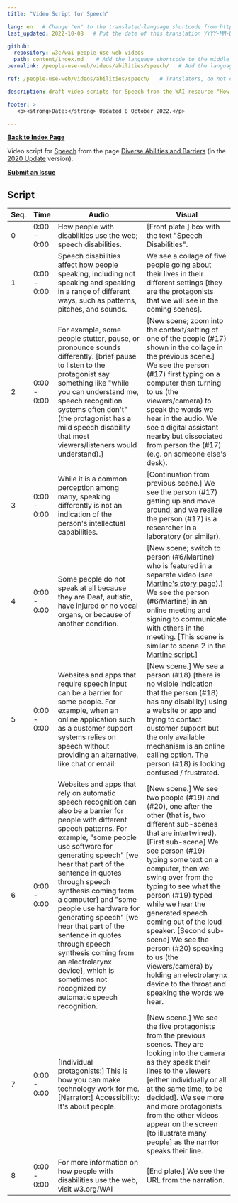 ```yaml
---
title: "Video Script for Speech"

lang: en   # Change "en" to the translated-language shortcode from https://www.iana.org/assignments/language-subtag-registry/language-subtag-registry
last_updated: 2022-10-08   # Put the date of this translation YYYY-MM-DD (with month in the middle)

github:
  repository: w3c/wai-people-use-web-videos
  path: content/index.md    # Add the language shortcode to the middle of the filename, for example: content/index.fr.md
permalink: /people-use-web/videos/abilities/speech/   # Add the language shortcode to the end, with no slash at end, for example: /link/to/page/fr

ref: /people-use-web/videos/abilities/speech/   # Translators, do not change this

description: draft video scripts for Speech from the WAI resource "How People with Disabilities Use the Web"

footer: >
   <p><strong>Date:</strong> Updated 8 October 2022.</p>

---
```


**[Back to Index Page](../../)**

Video script for [Speech](https://deploy-preview-113--wai-people-use-web.netlify.app/people-use-web/abilities-barriers-speech/) from the page [Diverse Abilities and Barriers](https://deploy-preview-113--wai-people-use-web.netlify.app/people-use-web/abilities-barriers/) (in the [2020 Update](https://github.com/w3c/wai-people-use-web/wiki/Persona-development) version).

**[Submit an Issue](https://github.com/w3c/wai-people-use-web-videos/issues/new?title=[speech])**

## Script

| Seq. | Time | Audio | Visual |
| --- | --- | --- | --- |
| 0 | 0:00 - 0:00 | How people with disabilities use the web; speech disabilities. | [Front plate.] box with the text "Speech Disabilities". |
| 1 | 0:00 - 0:00 | Speech disabilities affect how people speaking, including not speaking and speaking in a range of different ways, such as patterns, pitches, and sounds. | We see a collage of five people going about their lives in their different settings [they are the protagonists that we will see in the coming scenes]. |
| 2 | 0:00 - 0:00 | For example, some people stutter, pause, or pronounce sounds differently. [brief pause to listen to the protagonist say something like "while you can understand me, speech recognition systems often don't" (the protagonist has a mild speech disability that most viewers/listeners would understand).] | [New scene; zoom into the context/setting of one of the people (#17) shown in the collage in the previous scene.] We see the person (#17) first typing on a computer then turning to us (the viewers/camera) to speak the words we hear in the audio. We see a digital assistant nearby but dissociated from person the (#17) (e.g. on someone else's desk).  |
| 3 | 0:00 - 0:00 | While it is a common perception among many, speaking differently is not an indication of the person's intellectual capabilities. | [Continuation from previous scene.] We see the person (#17) getting up and move around, and we realize the person (#17) is a researcher in a laboratory (or similar). |
| 4 | 0:00 - 0:00 | Some people do not speak at all because they are Deaf, autistic, have injured or no vocal organs, or because of another condition. | [New scene; switch to person (#6/Martine) who is featured in a separate video (see [Martine's story page](https://wai-people-use-web-videos.netlify.app/people-use-web/videos/stories/martine/)).] We see the person (#6/Martine) in an online meeting and signing to communicate with others in the meeting. [This scene is similar to scene 2 in the [Martine script](https://wai-people-use-web-videos.netlify.app/people-use-web/videos/stories/martine/).] |
| 5 | 0:00 - 0:00 | Websites and apps that require speech input can be a barrier for some people. For example, when an online application such as a customer support systems relies on speech without providing an alternative, like chat or email. | [New scene.] We see a person (#18) [there is no visible indication that the person (#18) has any disability] using a website or app and trying to contact customer support but the only available mechanism is an online calling option. The person (#18) is looking confused / frustrated. |
| 6 | 0:00 - 0:00 | Websites and apps that rely on automatic speech recognition can also be a barrier for people with different speech patterns. For example, "some people use software for generating speech" [we hear that part of the sentence in quotes through speech synthesis coming from a computer] and "some people use hardware for generating speech"  [we hear that part of the sentence in quotes through speech synthesis coming from an electrolarynx device], which is sometimes not recognized by automatic speech recognition. | [New scene.] We see two people (#19) and (#20), one after the other (that is, two different sub-scenes that are intertwined). [First sub-scene] We see person (#19) typing some text on a computer, then we swing over from the typing to see what the person (#19) typed while we hear the generated speech coming out of the loud speaker. [Second sub-scene] We see the person (#20) speaking to us (the viewers/camera) by holding an electrolarynx device to the throat and speaking the words we hear. |
| 7 | 0:00 - 0:00 | [Individual protagonists:] This is how you can make technology work for me. [Narrator:] Accessibility: It's about people. | [New scene.] We see the five protagonists from the previous scenes. They are looking into the camera as they speak their lines to the viewers [either individually or all at the same time, to be decided]. We see more and more protagonists from the other videos appear on the screen [to illustrate many people] as the narrtor speaks their line. |
| 8 | 0:00 - 0:00 | For more information on how people with disabilities use the web, visit w3.org/WAI | [End plate.] We see the URL from the narration. |
